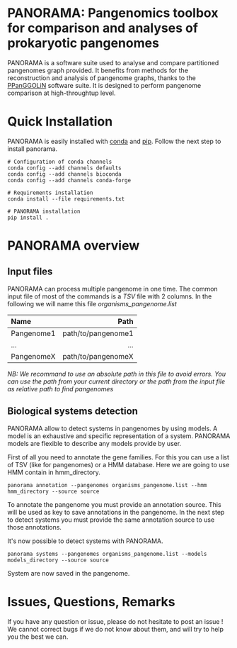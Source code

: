 # PANORAMA: Pangenomics toolbox for comparison and analyses of prokaryotic pangenomes

PANORAMA is a software suite used to analyse and compare partitioned pangenomes graph provided. It benefits from 
methods for the reconstruction and analysis of pangenome graphs, thanks to the [PPanGGOLiN](https://github.com/labgem/PPanGGOLiN)
software suite. It is designed to perform pangenome comparison at high-throughtup level.

# Quick Installation
PANORAMA is easily installed with [conda](https://docs.conda.io/projects/conda/en/latest/index.html) and
[pip](https://pip.pypa.io/en/stable/). Follow the next step to install panorama.

```shell
# Configuration of conda channels
conda config --add channels defaults
conda config --add channels bioconda
conda config --add channels conda-forge

# Requirements installation
conda install --file requirements.txt

# PANORAMA installation
pip install .
```

[//]: # (You can find more information on the installation in mettre le lien vers ReadTheDocs)

# PANORAMA overview
## Input files
PANORAMA can process multiple pangenome in one time. The common input file of most of the commands is a *TSV* file with 
2 columns. In the following we will name this file *organisms_pangenome.list*

| Name       |               Path |
|:-----------|-------------------:|
| Pangenome1 | path/to/pangenome1 |
| ...        |                ... |
| PangenomeX | path/to/pangenomeX |

*NB: We recommand to use an absolute path in this file to avoid errors. 
You can use the path from your current directory or the path from the input file as relative path to find pangenomes*

## Biological systems detection
PANORAMA allow to detect systems in pangenomes by using models. A model is an exhaustive and specific representation of
a system. PANORAMA models are flexible to describe any models provide by user. 

First of all you need to annotate the gene families. For this you can use a list of TSV (like for pangenomes) 
or a HMM database. Here we are going to use HMM contain in hmm_directory.

```shell
panorama annotation --pangenomes organisms_pangenome.list --hmm hmm_directory --source source
```

To annotate the pangenome you must provide an annotation source. This will be used as key to save annotations in the
pangenome. In the next step to detect systems you must provide the same annotation source to use those annotations.

It's now possible to detect systems with PANORAMA.

```shell
panorama systems --pangenomes organisms_pangenome.list --models models_directory --source source
```
System are now saved in the pangenome. 


# Issues, Questions, Remarks

If you have any question or issue, please do not hesitate to post an issue ! 
We cannot correct bugs if we do not know about them, and will try to help you the best we can.




